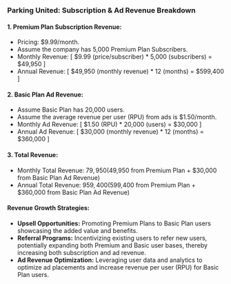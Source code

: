 ### Parking United: Subscription & Ad Revenue Breakdown

#### **1. Premium Plan Subscription Revenue:**
   - Pricing: $9.99/month.
   - Assume the company has 5,000 Premium Plan Subscribers.
   - Monthly Revenue: 
       \[ $9.99 (price/subscriber) * 5,000 (subscribers) = $49,950 \]
   - Annual Revenue:
       \[ $49,950 (monthly revenue) * 12 (months) = $599,400 \]

#### **2. Basic Plan Ad Revenue:**
   - Assume Basic Plan has 20,000 users.
   - Assume the average revenue per user (RPU) from ads is $1.50/month.
   - Monthly Ad Revenue: 
       \[ $1.50 (RPU) * 20,000 (users) = $30,000 \]
   - Annual Ad Revenue:
       \[ $30,000 (monthly revenue) * 12 (months) = $360,000 \]

#### **3. Total Revenue:**
   - Monthly Total Revenue: $79,950 ($49,950 from Premium Plan + $30,000 from Basic Plan Ad Revenue)
   - Annual Total Revenue: $959,400 ($599,400 from Premium Plan + $360,000 from Basic Plan Ad Revenue)

#### **Revenue Growth Strategies:**
   - **Upsell Opportunities:** Promoting Premium Plans to Basic Plan users showcasing the added value and benefits.
   - **Referral Programs:** Incentivizing existing users to refer new users, potentially expanding both Premium and Basic user bases, thereby increasing both subscription and ad revenue.
   - **Ad Revenue Optimization:** Leveraging user data and analytics to optimize ad placements and increase revenue per user (RPU) for Basic Plan users.
